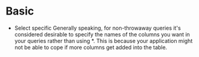 # Basic

* Select specific
    Generally speaking, for non-throwaway queries it's considered desirable to specify the names of the columns you want in your queries rather than using *. This is because your application might not be able to cope if more columns get added into the table.
